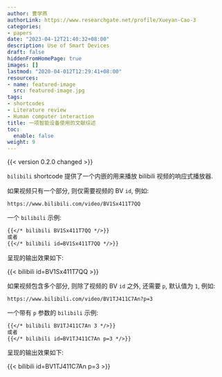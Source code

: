 ```yaml
---
author: 曹学燕
authorLink: https://www.researchgate.net/profile/Xueyan-Cao-3
categories:
- papers
date: "2023-04-12T21:40:32+08:00"
description: Use of Smart Devices
draft: false
hiddenFromHomePage: true
images: []
lastmod: "2020-04-012T12:29:41+08:00"
resources:
- name: featured-image
  src: featured-image.jpg
tags:
- shortcodes
- Literature review
- Human computer interaction
title: 一项智能设备使用的文献综述
toc:
  enable: false
weight: 9
---
```


{{< version 0.2.0 changed >}}

`bilibili` shortcode 提供了一个内嵌的用来播放 bilibili 视频的响应式播放器.

<!--more-->

如果视频只有一个部分, 则仅需要视频的 BV `id`, 例如:

```code
https://www.bilibili.com/video/BV1Sx411T7QQ
```

一个 `bilibili` 示例:

```markdown
{{</* bilibili BV1Sx411T7QQ */>}}
或者
{{</* bilibili id=BV1Sx411T7QQ */>}}
```

呈现的输出效果如下:

{{< bilibili id=BV1Sx411T7QQ >}}

如果视频包含多个部分, 则除了视频的 BV `id` 之外, 还需要 `p`, 默认值为 `1`, 例如:

```code
https://www.bilibili.com/video/BV1TJ411C7An?p=3
```

一个带有 `p` 参数的 `bilibili` 示例:

```markdown
{{</* bilibili BV1TJ411C7An 3 */>}}
或者
{{</* bilibili id=BV1TJ411C7An p=3 */>}}
```

呈现的输出效果如下:

{{< bilibili id=BV1TJ411C7An p=3 >}}
